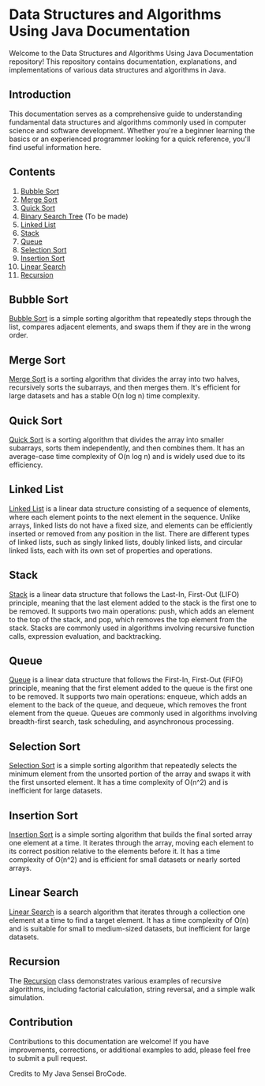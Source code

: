 # Data Structures and Algorithms Using Java Documentation

Welcome to the Data Structures and Algorithms Using Java Documentation repository! This repository contains documentation, explanations, and implementations of various data structures and algorithms in Java.

## Introduction

This documentation serves as a comprehensive guide to understanding fundamental data structures and algorithms commonly used in computer science and software development. Whether you're a beginner learning the basics or an experienced programmer looking for a quick reference, you'll find useful information here.

## Contents

1. [Bubble Sort](#bubble-sort)
2. [Merge Sort](#merge-sort)
3. [Quick Sort](#quick-sort)
4. [Binary Search Tree](#binary-search-tree) (To be made)
5. [Linked List](#linked-list) 
6. [Stack](#stack) 
7. [Queue](#queue)
8. [Selection Sort](#selection-sort)
9. [Insertion Sort](#insertion-sort)
10. [Linear Search](#linear-search)
11. [Recursion](#recursion)

## Bubble Sort

[Bubble Sort](/BubbleSort.java) is a simple sorting algorithm that repeatedly steps through the list, compares adjacent elements, and swaps them if they are in the wrong order.

## Merge Sort

[Merge Sort](/MergeSort.java) is a sorting algorithm that divides the array into two halves, recursively sorts the subarrays, and then merges them. It's efficient for large datasets and has a stable O(n log n) time complexity.

## Quick Sort

[Quick Sort](/QuickSort.java) is a sorting algorithm that divides the array into smaller subarrays, sorts them independently, and then combines them. It has an average-case time complexity of O(n log n) and is widely used due to its efficiency.

## Linked List
[Linked List](/MyLinkedList.java) is a linear data structure consisting of a sequence of elements, where each element points to the next element in the sequence. Unlike arrays, linked lists do not have a fixed size, and elements can be efficiently inserted or removed from any position in the list. There are different types of linked lists, such as singly linked lists, doubly linked lists, and circular linked lists, each with its own set of properties and operations.

## Stack
[Stack](/MyStack.java) is a linear data structure that follows the Last-In, First-Out (LIFO) principle, meaning that the last element added to the stack is the first one to be removed. It supports two main operations: push, which adds an element to the top of the stack, and pop, which removes the top element from the stack. Stacks are commonly used in algorithms involving recursive function calls, expression evaluation, and backtracking.

## Queue
[Queue](/MyQueue.java) is a linear data structure that follows the First-In, First-Out (FIFO) principle, meaning that the first element added to the queue is the first one to be removed. It supports two main operations: enqueue, which adds an element to the back of the queue, and dequeue, which removes the front element from the queue. Queues are commonly used in algorithms involving breadth-first search, task scheduling, and asynchronous processing.

## Selection Sort
[Selection Sort](/SelectionSort.java) is a simple sorting algorithm that repeatedly selects the minimum element from the unsorted portion of the array and swaps it with the first unsorted element. It has a time complexity of O(n^2) and is inefficient for large datasets.

## Insertion Sort
[Insertion Sort](/InsertionSort.java) is a simple sorting algorithm that builds the final sorted array one element at a time. It iterates through the array, moving each element to its correct position relative to the elements before it. It has a time complexity of O(n^2) and is efficient for small datasets or nearly sorted arrays.

## Linear Search
[Linear Search](/LinearSearch.java) is a search algorithm that iterates through a collection one element at a time to find a target element. It has a time complexity of O(n) and is suitable for small to medium-sized datasets, but inefficient for large datasets.

## Recursion
The [Recursion](/Recursion.java) class demonstrates various examples of recursive algorithms, including factorial calculation, string reversal, and a simple walk simulation.

## Contribution

Contributions to this documentation are welcome! If you have improvements, corrections, or additional examples to add, please feel free to submit a pull request.

Credits to My Java Sensei BroCode.